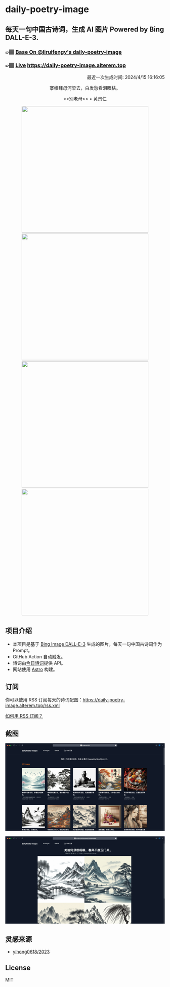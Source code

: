 
# daily-poetry-image

## 每天一句中国古诗词，生成 AI 图片 Powered by Bing DALL-E-3.

### 👉🏽 [Base On @liruifengv's daily-poetry-image](https://github.com/liruifengv/daily-poetry-image)

### 👉🏽 [Live](https://daily-poetry-image.alterem.top/) https://daily-poetry-image.alterem.top

<p align="right">
  最近一次生成时间: 2024/4/15 16:16:05
</p>
<p align="center">
搴帷拜母河梁去，白发愁看泪眼枯。
</p>
<p align="center">
<<别老母>> • 黄景仁
</p>
<p align="center">
<img src="https://tse2.mm.bing.net/th/id/OIG2.SODBALajE0b.mSsKU3Yp" height="400" width="400" />
<img src="https://tse1.mm.bing.net/th/id/OIG2.B7KptNJ6PnwzInaQ_7dK" height="400" width="400" />
<img src="https://tse4.mm.bing.net/th/id/OIG2.8Ue2RQcXQUKzlsV6VUf_" height="400" width="400" />
<img src="https://tse2.mm.bing.net/th/id/OIG2.yHxxsNtCpTSurAQvtlXQ" height="400" width="400" />
</p>

## 项目介绍

-   本项目是基于 [Bing Image DALL-E-3](https://www.bing.com/images/create) 生成的图片，每天一句中国古诗词作为 Prompt。
-   GitHub Action 自动触发。
-   诗词由[今日诗词](https://www.jinrishici.com/)提供 API。
-   网站使用 [Astro](https://astro.build) 构建。

## 订阅

你可以使用 RSS 订阅每天的诗词配图：https://daily-poetry-image.alterem.top/rss.xml

[如何用 RSS 订阅？](https://zhuanlan.zhihu.com/p/55026716)

## 截图

![图片列表](./screenshots/Snipaste_2023-12-28_21-00-26.png)

![图片详情](./screenshots/Snipaste_2023-12-28_21-00-53.png)

## 灵感来源

-   [yihong0618/2023](https://github.com/yihong0618/2023)

## License

MIT
